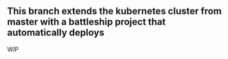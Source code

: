 ## This branch extends the kubernetes cluster from master with a battleship project that automatically deploys

WIP
